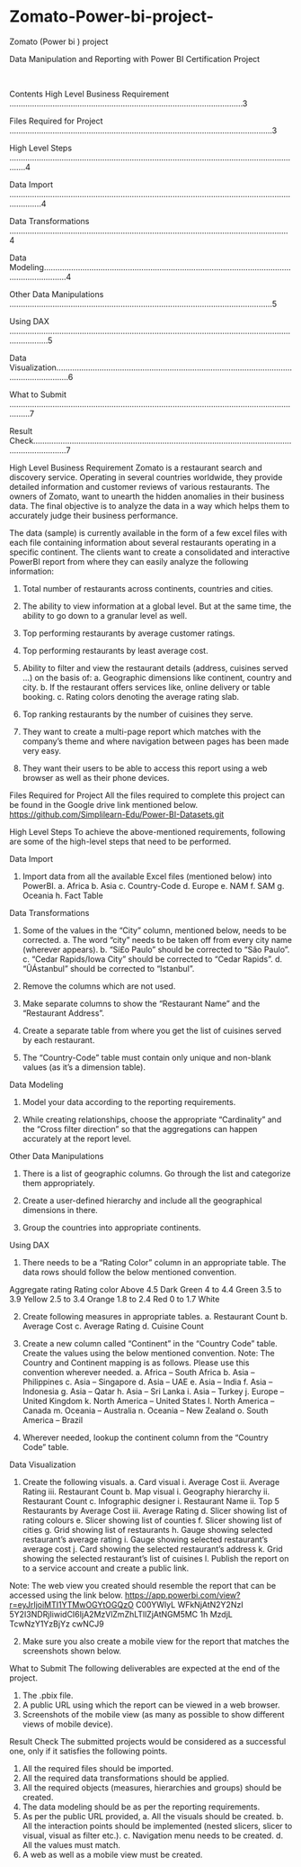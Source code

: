 # Zomato-Power-bi-project-
Zomato (Power bi ) project 




Data Manipulation and Reporting with Power BI
Certification Project 












 

Contents
High Level Business Requirement .......................................................................................................3

Files Required for Project ....................................................................................................................3

High Level Steps ...................................................................................................................................4

Data Import ..........................................................................................................................................4

Data Transformations ...........................................................................................................................4

Data Modeling......................................................................................................................................4

Other Data Manipulations ....................................................................................................................5

Using DAX .............................................................................................................................................5

Data Visualization..................................................................................................................................6

What to Submit .....................................................................................................................................7

Result Check...........................................................................................................................................7






















High Level Business Requirement
Zomato is a restaurant search and discovery service. Operating in several countries worldwide, they provide detailed information and customer reviews of various restaurants. The owners of Zomato, want to unearth
the hidden anomalies in their business data. The final objective is to analyze the data in a way which helps them to accurately judge their business performance.

The data (sample) is currently available  in the form of a few excel files with each file containing information about several restaurants operating in a specific continent. The clients want to create a consolidated and interactive PowerBI report from where they can easily analyze the following information:

1)    Total number of restaurants across continents, countries and cities.


2)    The ability to view information at a global level. But at the same time, the ability to go down to a granular level as well.

3)    Top performing restaurants by average customer ratings.


4)    Top performing restaurants by least average cost.


5)    Ability to filter and view the restaurant details (address, cuisines served …) on the basis of:
a. Geographic dimensions like continent, country and city.
b.  If the restaurant offers services like, online delivery or table booking. 
c.   Rating colors denoting the average rating slab.

6)    Top ranking restaurants by the number of cuisines they serve.


7)    They want to create a multi-page report which matches with the company’s theme and
where navigation between pages has been made very easy.


8)    They want their users to be able to access this report using a web browser as well as their phone devices.


Files Required for Project
All the files required to complete this project can be found in the Google drive link mentioned below.
https://github.com/Simplilearn-Edu/Power-BI-Datasets.git




High Level Steps
To achieve the above-mentioned requirements, following are some of the high-level steps that need to be performed.

Data Import
1)    Import data from all the available Excel files (mentioned below) into PowerBI.
a.	Africa
b.	Asia
c.	Country-Code 
d.	Europe
e.	NAM
f.	SAM
g.	Oceania
h.	Fact Table

Data Transformations
1)    Some of the values in the “City” column, mentioned below, needs to be corrected.
a.    The word “city” needs to be taken off from every city name (wherever appears). b.    “Sí£o Paulo” should be corrected to “São Paulo”.
c.    “Cedar Rapids/Iowa City” should be corrected to “Cedar Rapids”.
d.    “ÛÁstanbul” should be corrected to “Istanbul”.


2)    Remove the columns which are not used.


3)    Make separate columns to show the “Restaurant Name” and the “Restaurant Address”.


4)    Create a separate table from where you get the list of cuisines served by each restaurant.


5)    The “Country-Code” table must contain only unique and non-blank values (as it’s a
dimension table).

Data Modeling
1)    Model your data according to the reporting requirements.


2)    While creating relationships, choose the appropriate “Cardinality” and the “Cross filter direction”
so that the aggregations can happen accurately at the report level.




Other Data Manipulations
1)    There is a list of geographic columns. Go through the list and categorize them appropriately.


2)    Create a user-defined hierarchy and include all the geographical dimensions in there.


3)    Group the countries into appropriate continents.

Using DAX
1)    There needs to be a “Rating Color” column in an appropriate table. The data rows should follow the below mentioned convention.

Aggregate rating                 Rating color
Above 4.5                             Dark Green
4 to 4.4                                 Green
3.5 to 3.9                              Yellow
2.5 to 3.4                              Orange
1.8 to 2.4                              Red
0 to 1.7                                 White


2)    Create following measures in appropriate tables. a.	Restaurant Count
b.   Average Cost
c.  Average Rating 
d.   Cuisine Count

3)    Create a new column called “Continent” in the “Country Code” table. Create the values using the below mentioned convention.
Note: The Country and Continent mapping is as follows. Please use this convention wherever needed.
a.    Africa – South Africa b.    Asia – Philippines
c.    Asia – Singapore d.    Asia – UAE
e.    Asia – India
f.     Asia – Indonesia g.    Asia – Qatar
h.    Asia – Sri Lanka i.     Asia – Turkey
j.  Europe – United Kingdom
k.  North America – United States l.     North America – Canada
m.   Oceania – Australia
n.    Oceania – New Zealand o.    South America – Brazil


4)    Wherever needed, lookup the continent column from the “Country Code” table.


Data Visualization
1)    Create the following visuals. a.	Card visual
i.    Average Cost
ii.   Average Rating
iii.    Restaurant Count b.    Map visual
i.    Geography  hierarchy ii.   Restaurant Count
c.    Infographic designer
i.    Restaurant Name
ii.   Top 5 Restaurants by Average Cost iii.    Average Rating
d.    Slicer showing list of rating colours e.    Slicer showing list of counties
f.     Slicer showing list of cities
g.    Grid showing list of restaurants
h.    Gauge showing selected restaurant’s average rating i.     Gauge showing selected restaurant’s average cost
j.     Card showing the selected restaurant’s address
k.    Grid showing the selected restaurant’s list of cuisines
l.     Publish the report on to a service account and create a public link.









Note: The web view you created should resemble the report that can be accessed using the link below.
https://app.powerbi.com/view?r=eyJrIjoiMTI1YTMwOGYtOGQzO C00YWIyL WFkNjAtN2Y2NzI
5Y2I3NDRjIiwidCI6IjA2MzVlZmZhLTllZjAtNGM5MC 1h MzdjL TcwNzY1YzBjYz cwNCJ9


2)    Make sure you also create a mobile view for the report that matches the screenshots shown below.

 

What to Submit
The following deliverables are expected at the end of the project.

1)    The .pbix file.
2)    A public URL using which the report can be viewed in a web browser.
3)    Screenshots of the mobile view (as many as possible to show different views of mobile device).

Result Check
The submitted projects would be considered as a successful one, only if it satisfies the following points.

1)    All the required files should be imported.
2)    All the required data transformations should be applied.
3)    All the required objects (measures, hierarchies and groups) should be created.
4)    The data modeling should be as per the reporting requirements.
5)    As per the public URL provided,
a.    All the visuals should be created.
b.    All the interaction points should be implemented (nested slicers, slicer to visual, visual as filter etc.).
c.    Navigation menu needs to be created. d.    All the values must match.
6)    A web as well as a mobile view must be created.

